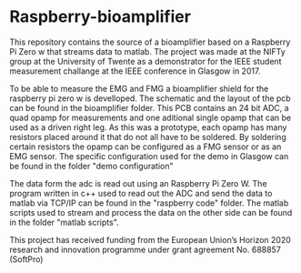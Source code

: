 # Raspberry-bioamplifier
This repository contains the source of a bioamplifier based on a Raspberry Pi Zero w that streams data to matlab. The project was made at the NIFTy group at the University of Twente as a demonstrator for the IEEE student measurement challange at the IEEE conference in Glasgow in 2017. 

To be able to measure the EMG and FMG a bioamplifier shield for the raspberry pi zero w is develloped. The schematic and the layout of the pcb can be found in the bioamplifier folder. This PCB contains an 24 bit ADC, a quad opamp for measurements and one aditional single opamp that can be used as a driven right leg. As this was a prototype, each opamp has many resistors placed around it that do not all have to be soldered. By soldering certain resistors the opamp can be configured as a FMG sensor or as an EMG sensor. The specific configuration used for the demo in Glasgow can be found in the folder "demo configuration"

The data form the adc is read out using an Raspberry Pi Zero W. The program written in c++ used to read out the ADC and send the data to matlab via TCP/IP can be found in the "raspberry code" folder. The matlab scripts used to stream and process the data on the other side can be found in the folder "matlab scripts".

This project has received funding from the European Union’s Horizon 2020 research and innovation programme under grant agreement No. 688857 (SoftPro)
